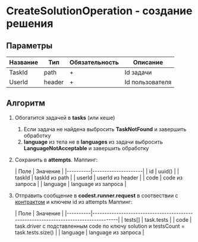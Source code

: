 # CreateSolutionOperation - создание решения

## Параметры

| Название | Тип    | Обязательность | Описание        |
|----------|--------|----------------|-----------------|
| TaskId   | path   | +              | Id задачи       |
| UserId   | header | +              | Id пользователя |

## Алгоритм

1. Обогатится задачей в **tasks** (или кеше)
   1. Если задача не найдена выбросить **TaskNotFound** и завершить обработку
   2. **language** из тела не в **languages** из задачи выбросить **LanguageNotAcceptable** и завершить
       обработку
2. Сохранить в **attempts**. Маппинг:

   | Поле     | Значение            |
       |----------|---------------------|
   | id       | uuid()              |
   | taskId   | taskId из path      |
   | userId   | userId из header    |
   | code     | code из запроса     |
   | language | language из запроса |
3. Отправить сообщение в **codest.runner.request** в соотвествии
   с [контрактом](../events/RunCodeRequestEvent.md) и ключем id из attempts
   Маппинг:

   | Поле     | Значение                                                                            |
       |----------|-------------------------------------------------------------------------------------|
   | tests[]  | task.tests                                                                          |
   | code     | task.driver с подставленным code по ключу solution и testsCount = task.tests.size() |
   | language | language из запроса                                                                 |